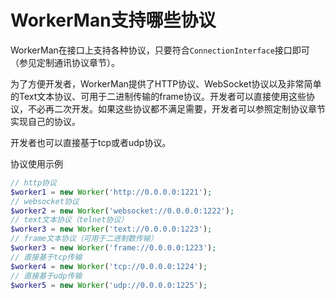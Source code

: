 # WorkerMan支持哪些协议

WorkerMan在接口上支持各种协议，只要符合```ConnectionInterface```接口即可（参见定制通讯协议章节）。

为了方便开发者，WorkerMan提供了HTTP协议、WebSocket协议以及非常简单的Text文本协议、可用于二进制传输的frame协议。开发者可以直接使用这些协议，不必再二次开发。如果这些协议都不满足需要，开发者可以参照定制协议章节实现自己的协议。

开发者也可以直接基于tcp或者udp协议。

协议使用示例
```php
// http协议
$worker1 = new Worker('http://0.0.0.0:1221');
// websocket协议
$worker2 = new Worker('websocket://0.0.0.0:1222');
// text文本协议（telnet协议）
$worker3 = new Worker('text://0.0.0.0:1223');
// frame文本协议（可用于二进制数传输）
$worker3 = new Worker('frame://0.0.0.0:1223');
// 直接基于tcp传输
$worker4 = new Worker('tcp://0.0.0.0:1224');
// 直接基于udp传输
$worker5 = new Worker('udp://0.0.0.0:1225');
```

